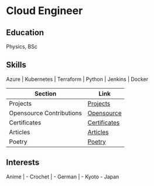 # Cloud Engineer

## Education
Physics, BSc

## Skills

Azure | Kubernetes | Terraform | Python | Jenkins | Docker


| Section                   | Link                          |
|---------------------------|-------------------------------|
| Projects                  | [Projects](/projects.md)      |
| Opensource Contributions  | [Opensource](/opensource.md)  |
| Certificates              | [Certificates](/certificates.md) |
| Articles                  | [Articles](/articles.md)      |
| Poetry                    | [Poetry](/poetry.md)          |


## Interests
Anime | - Crochet | - German | - Kyoto - Japan
